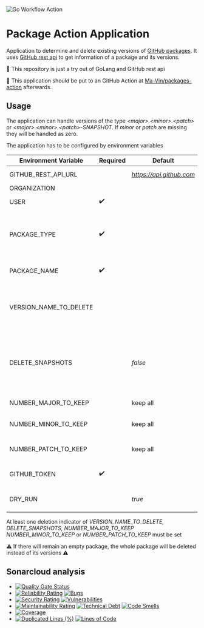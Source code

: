 ![Go Workflow Action](https://github.com/Ma-Vin/packages-action-app/actions/workflows/go.yml/badge.svg)

# Package Action Application

Application to determine and delete existing versions of [GitHub packages](https://docs.github.com/en/packages). It
uses [GitHub rest api](https://docs.github.com/en/rest/packages/packages?apiVersion=2022-11-28) to get information of a
package and its versions.

:baby_chick: This repository is just a try out of GoLang and GitHub rest api

:rocket: This application should be put to an GitHub Action
at [Ma-Vin/packages-action](https://github.com/Ma-Vin/packages-action) afterwards.

## Usage

The application can handle versions of the type *&lt;major&gt;.&lt;minor&gt;.&lt;patch&gt;* or
*&lt;major&gt;.&lt;minor&gt;.&lt;patch&gt;-SNAPSHOT*. If *minor* or *patch* are missing they will be handled as zero.

The application has to be configured by environment variables

| Environment Variable   | Required           | Default                  | Description                                                                                                                                            |
|------------------------|--------------------|--------------------------|--------------------------------------------------------------------------------------------------------------------------------------------------------|
| GITHUB_REST_API_URL    |                    | *https://api.github.com* | Protocol and host of the GitHub rest api                                                                                                               |
| ORGANIZATION           |                    |                          | :warning: :construction: Not supported yet                                                                                                             |
| USER                   | :heavy_check_mark: |                          | GitHub user who is the owner of the packages                                                                                                           |
| PACKAGE_TYPE           | :heavy_check_mark: |                          | The type of package. At the moment only *maven* is supported (In general there exists *npm, maven, rubygems, docker, nuget, container*)                |
| PACKAGE_NAME           | :heavy_check_mark: |                          | The name of the package whose versions should be deleted                                                                                               |
| VERSION_NAME_TO_DELETE |                    |                          | A concrete version to delete (Independent of *NUMBER_MAJOR_TO_KEEP NUMBER_MINOR_TO_KEEP* and *NUMBER_PATCH_TO_KEEP*)                                   |
| DELETE_SNAPSHOTS       |                    | *false*                  | Indicator whether to delete all snapshots or none (Snapshots are excluded from *NUMBER_MAJOR_TO_KEEP NUMBER_MINOR_TO_KEEP* and *NUMBER_PATCH_TO_KEEP*) |
| NUMBER_MAJOR_TO_KEEP   |                    | keep all                 | Positive number of major versions to keep                                                                                                              |
| NUMBER_MINOR_TO_KEEP   |                    | keep all                 | Positive number of minor versions to keep (within a major version)                                                                                     |
| NUMBER_PATCH_TO_KEEP   |                    | keep all                 | Positive number of patch versions to keep (within a minor version)                                                                                     |
| GITHUB_TOKEN           | :heavy_check_mark: |                          | The access token to use for bearer authentication against GitHub rest api                                                                              |
| DRY_RUN                |                    | *true*                   | Indicator whether to print deletion candidates only or to delete versions/package                                                                      | 

At least one deletion indicator of *VERSION_NAME_TO_DELETE, DELETE_SNAPSHOTS, NUMBER_MAJOR_TO_KEEP NUMBER_MINOR_TO_KEEP*
or
*NUMBER_PATCH_TO_KEEP* must be set

:warning: If there will remain an empty package, the whole package will be deleted instead of its versions :warning:

## Sonarcloud analysis

* [![Quality Gate Status](https://sonarcloud.io/api/project_badges/measure?project=ma-vin_package-action-application&metric=alert_status)](https://sonarcloud.io/summary/new_code?id=ma-vin_package-action-application)
* [![Reliability Rating](https://sonarcloud.io/api/project_badges/measure?project=ma-vin_package-action-application&metric=reliability_rating)](https://sonarcloud.io/summary/new_code?id=ma-vin_package-action-application) [![Bugs](https://sonarcloud.io/api/project_badges/measure?project=ma-vin_package-action-application&metric=bugs)](https://sonarcloud.io/summary/new_code?id=ma-vin_package-action-application)
* [![Security Rating](https://sonarcloud.io/api/project_badges/measure?project=ma-vin_package-action-application&metric=security_rating)](https://sonarcloud.io/summary/new_code?id=ma-vin_package-action-application)  [![Vulnerabilities](https://sonarcloud.io/api/project_badges/measure?project=ma-vin_package-action-application&metric=vulnerabilities)](https://sonarcloud.io/summary/new_code?id=ma-vin_package-action-application)
* [![Maintainability Rating](https://sonarcloud.io/api/project_badges/measure?project=ma-vin_package-action-application&metric=sqale_rating)](https://sonarcloud.io/summary/new_code?id=ma-vin_package-action-application)  [![Technical Debt](https://sonarcloud.io/api/project_badges/measure?project=ma-vin_package-action-application&metric=sqale_index)](https://sonarcloud.io/summary/new_code?id=ma-vin_package-action-application)  [![Code Smells](https://sonarcloud.io/api/project_badges/measure?project=ma-vin_package-action-application&metric=code_smells)](https://sonarcloud.io/summary/new_code?id=ma-vin_package-action-application)
* [![Coverage](https://sonarcloud.io/api/project_badges/measure?project=ma-vin_package-action-application&metric=coverage)](https://sonarcloud.io/summary/new_code?id=ma-vin_package-action-application)
* [![Duplicated Lines (%)](https://sonarcloud.io/api/project_badges/measure?project=ma-vin_package-action-application&metric=duplicated_lines_density)](https://sonarcloud.io/summary/new_code?id=ma-vin_package-action-application)  [![Lines of Code](https://sonarcloud.io/api/project_badges/measure?project=ma-vin_package-action-application&metric=ncloc)](https://sonarcloud.io/summary/new_code?id=ma-vin_package-action-application)